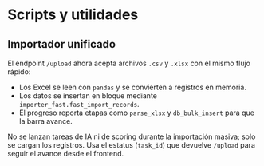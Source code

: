 # Scripts y utilidades

## Importador unificado

El endpoint `/upload` ahora acepta archivos `.csv` y `.xlsx` con el mismo flujo rápido:

- Los Excel se leen con `pandas` y se convierten a registros en memoria.
- Los datos se insertan en bloque mediante `importer_fast.fast_import_records`.
- El progreso reporta etapas como `parse_xlsx` y `db_bulk_insert` para que la barra avance.

No se lanzan tareas de IA ni de scoring durante la importación masiva; solo se cargan los registros. Usa el estatus (`task_id`) que devuelve `/upload` para seguir el avance desde el frontend.

